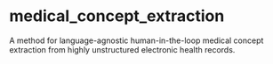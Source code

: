 # medical_concept_extraction
A method for language-agnostic human-in-the-loop medical concept extraction from highly unstructured electronic health records.
